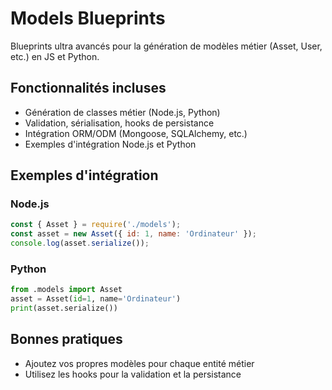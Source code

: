 # Models Blueprints

Blueprints ultra avancés pour la génération de modèles métier (Asset, User, etc.) en JS et Python.

## Fonctionnalités incluses
- Génération de classes métier (Node.js, Python)
- Validation, sérialisation, hooks de persistance
- Intégration ORM/ODM (Mongoose, SQLAlchemy, etc.)
- Exemples d'intégration Node.js et Python

## Exemples d'intégration

### Node.js
```js
const { Asset } = require('./models');
const asset = new Asset({ id: 1, name: 'Ordinateur' });
console.log(asset.serialize());
```

### Python
```python
from .models import Asset
asset = Asset(id=1, name='Ordinateur')
print(asset.serialize())
```

## Bonnes pratiques
- Ajoutez vos propres modèles pour chaque entité métier
- Utilisez les hooks pour la validation et la persistance
